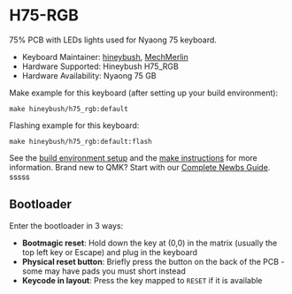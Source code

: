 # H75-RGB

75% PCB with LEDs lights used for Nyaong 75 keyboard. 

* Keyboard Maintainer: [hineybush](https://github.com/hineybush), [MechMerlin](https://github.com/mechmerlin)
* Hardware Supported: Hineybush H75_RGB
* Hardware Availability: Nyaong 75 GB

Make example for this keyboard (after setting up your build environment):

    make hineybush/h75_rgb:default

Flashing example for this keyboard:

    make hineybush/h75_rgb:default:flash

See the [build environment setup](https://docs.qmk.fm/#/getting_started_build_tools) and the [make instructions](https://docs.qmk.fm/#/getting_started_make_guide) for more information. Brand new to QMK? Start with our [Complete Newbs Guide](https://docs.qmk.fm/#/newbs).
sssss
## Bootloader

Enter the bootloader in 3 ways:

* **Bootmagic reset**: Hold down the key at (0,0) in the matrix (usually the top left key or Escape) and plug in the keyboard
* **Physical reset button**: Briefly press the button on the back of the PCB - some may have pads you must short instead
* **Keycode in layout**: Press the key mapped to `RESET` if it is available
